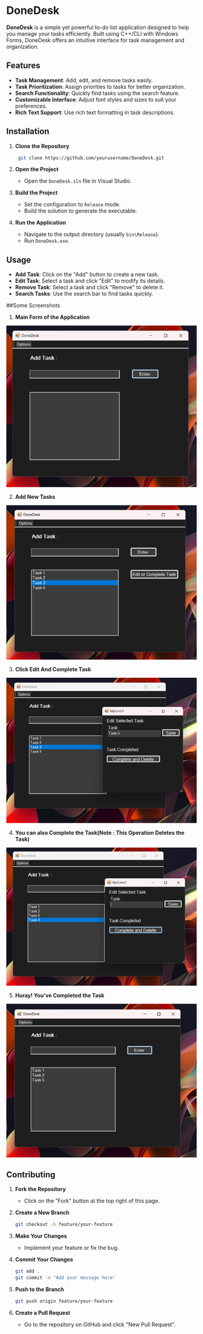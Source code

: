 # DoneDesk

**DoneDesk** is a simple yet powerful to-do list application designed to help you manage your tasks efficiently. Built using C++/CLI with Windows Forms, DoneDesk offers an intuitive interface for task management and organization.

## Features

- **Task Management**: Add, edit, and remove tasks easily.
- **Task Prioritization**: Assign priorities to tasks for better organization.
- **Search Functionality**: Quickly find tasks using the search feature.
- **Customizable Interface**: Adjust font styles and sizes to suit your preferences.
- **Rich Text Support**: Use rich text formatting in task descriptions.

## Installation

1. **Clone the Repository**

   ```bash
    git clone https://github.com/yourusername/DoneDesk.git
   ```

 2. **Open the Project**

    - Open the `DoneDesk.sln` file in Visual Studio.
 3. **Build the Project**

    - Set the configuration to `Release` mode.
    - Build the solution to generate the executable.

 4. **Run the Application**

    - Navigate to the output directory (usually `bin\Release`).
    - Run `DoneDesk.exe`.

 ## Usage

 - **Add Task**: Click on the "Add" button to create a new task.
 - **Edit Task**: Select a task and click "Edit" to modify its details.
 - **Remove Task**: Select a task and click "Remove" to delete it.
 - **Search Tasks**: Use the search bar to find tasks quickly.

 ##Some Screenshots

1. **Main Form of the Application**

 ![Main Page](Sample_Images/Main_Page.png)

2. **Add New Tasks**

 ![Main Page](Sample_Images/Add_Tasks.png)

3. **Click Edit And Complete Task**

 ![Main Page](Sample_Images/Pop_Up.png)

4. **You can also Complete the Task(Note : This Operation Deletes the Task)**

 ![Main Page](Sample_Images/Complete_Task.png)
 
 5. **Huray! You've Completed the Task**

 ![Main Page](Sample_Images/Final_Screen.png)
 ## Contributing

 1. **Fork the Repository**

    - Click on the "Fork" button at the top right of this page.

 2. **Create a New Branch**

    ```bash
    git checkout -b feature/your-feature
    ```

 3. **Make Your Changes**

    - Implement your feature or fix the bug.

 4. **Commit Your Changes**

    ```bash
    git add .
    git commit -m "Add your message here"
    ```

 5. **Push to the Branch**

    ```bash
    git push origin feature/your-feature
    ```

 6. **Create a Pull Request**

    - Go to the repository on GitHub and click "New Pull Request".
